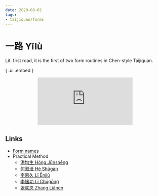 ```yaml
---
date: 2020-08-02
tags:
- taijiquan/forms
---
```


# 一路 Yīlù

Lit. first road, it is the first of two form routines in Chen-style Taijiquan.

{ .ui .embed }
<div style="text-align: center;"><iframe src="https://www.youtube.com/embed/AVPN4HCLfKs" frameborder="0" allow="accelerometer; autoplay; encrypted-media; gyroscope; picture-in-picture" allowfullscreen></iframe></div>

## Links
* [Form names](https://docs.google.com/spreadsheets/d/1Elg9C98Qb9lqMr7zRPH5X7mSMoZLrCuLJzKIFCJ7P2M/edit?usp=sharing)
* Practical Method
    * [洪均生 Hóng Jūnshēng](https://youtu.be/FkCncgaAxTA)
    * [何淑淦 Hé Shūgàn](https://youtu.be/8y-xWcDLdhw)
    * [李恩久 Lǐ Ēnjiǔ](https://youtu.be/kV9LcnAxCYM)
    * [李储功 Lǐ Chǔgōng](https://youtu.be/kjX4POZEtDg)
    * [张联恩 Zhāng Liánēn](https://youtu.be/vSW2exVCqN0)
